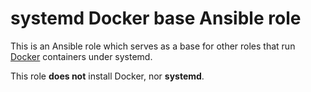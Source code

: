 # systemd Docker base Ansible role

This is an Ansible role which serves as a base for other roles that run [Docker](https://www.docker.com/) containers under systemd.

This role **does not** install Docker, nor **systemd**.
